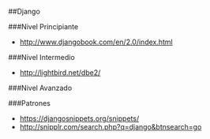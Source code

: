##Django

###Nivel Principiante
- http://www.djangobook.com/en/2.0/index.html

###Nivel Intermedio
- http://lightbird.net/dbe2/

###Nivel Avanzado

###Patrones
- https://djangosnippets.org/snippets/
- http://snipplr.com/search.php?q=django&btnsearch=go
